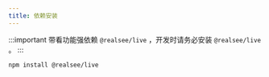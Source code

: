 ```yaml
---
title: 依赖安装
---
```


:::important
带看功能强依赖 `@realsee/live` ，开发时请务必安装 `@realsee/live` 。
:::


```bash npm2yarn
npm install @realsee/live
```

